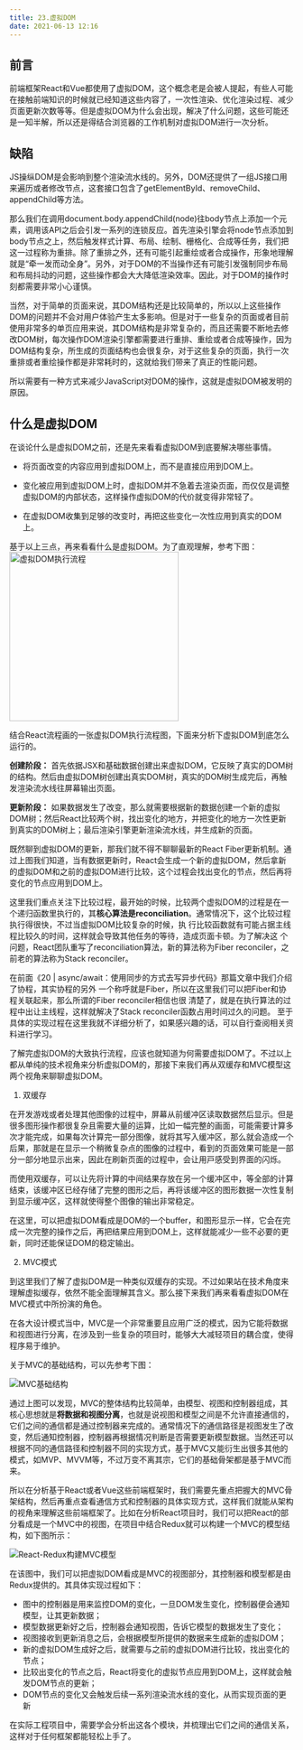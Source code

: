 ```yaml
---
title: 23.虚拟DOM
date: 2021-06-13 12:16
---
```


## 前言

前端框架React和Vue都使⽤了虚拟DOM，这个概念老是会被人提起，有些人可能在接触前端知识的时候就已经知道这些内容了，一次性渲染、优化渲染过程、减少页面更新次数等等。但是虚拟DOM为什么会出现，解决了什么问题，这些可能还是一知半解，所以还是得结合浏览器的⼯作机制对虚拟DOM进⾏⼀次分析。

## 缺陷

JS操纵DOM是会影响到整个渲染流⽔线的。另外，DOM还提供了⼀组JS接⼝⽤来遍历或者修改节点，这套接⼝包含了getElementById、removeChild、appendChild等⽅法。

那么我们在调⽤document.body.appendChild(node)往body节点上添加⼀个元素，调⽤该API之后会引发⼀系列的连锁反应。⾸先渲染引擎会将node节点添加到body节点之上，然后触发样式计算、布局、绘制、栅格化、合成等任务，我们把这⼀过程称为重排。除了重排之外，还有可能引起重绘或者合成操作，形象地理解就是“牵⼀发⽽动全⾝”。另外，对于DOM的不当操作还有可能引发强制同步布局和布局抖动的问题，这些操作都会⼤⼤降低渲染效率。因此，对于DOM的操作时刻都需要⾮常⼩⼼谨慎。

当然，对于简单的⻚⾯来说，其DOM结构还是⽐较简单的，所以以上这些操作DOM的问题并不会对⽤户体验产⽣太多影响。但是对于⼀些复杂的⻚⾯或者⽬前使⽤⾮常多的单⻚应⽤来说，其DOM结构是⾮常复杂的，⽽且还需要不断地去修改DOM树，每次操作DOM渲染引擎都需要进⾏重排、重绘或者合成等操作，因为DOM结构复杂，所⽣成的⻚⾯结构也会很复杂，对于这些复杂的⻚⾯，执⾏⼀次重排或者重绘操作都是⾮常耗时的，这就给我们带来了真正的性能问题。

所以需要有⼀种⽅式来减少JavaScript对DOM的操作，这就是虚拟DOM被发明的原因。

## 什么是虚拟DOM

在谈论什么是虚拟DOM之前，还是先来看看虚拟DOM到底要解决哪些事情。

+ 将⻚⾯改变的内容应⽤到虚拟DOM上，⽽不是直接应⽤到DOM上。

+ 变化被应⽤到虚拟DOM上时，虚拟DOM并不急着去渲染⻚⾯，⽽仅仅是调整虚拟DOM的内部状态，这样操作虚拟DOM的代价就变得⾮常轻了。

+ 在虚拟DOM收集到⾜够的改变时，再把这些变化⼀次性应⽤到真实的DOM上。

基于以上三点，再来看看什么是虚拟DOM。为了直观理解，参考下图：
<img :src="$withBase('/image/虚拟DOM执⾏流程.png')" alt="虚拟DOM执⾏流程" height="300"/>

结合React流程画的⼀张虚拟DOM执⾏流程图，下⾯来分析下虚拟DOM到底怎么运⾏的。

**创建阶段：** ⾸先依据JSX和基础数据创建出来虚拟DOM，它反映了真实的DOM树的结构。然后由虚拟DOM树创建出真实DOM树，真实的DOM树⽣成完后，再触发渲染流⽔线往屏幕输出⻚⾯。

**更新阶段：** 如果数据发⽣了改变，那么就需要根据新的数据创建⼀个新的虚拟DOM树；然后React⽐较两个树，找出变化的地⽅，并把变化的地⽅⼀次性更新到真实的DOM树上；最后渲染引擎更新渲染流⽔线，并⽣成新的⻚⾯。

既然聊到虚拟DOM的更新，那我们就不得不聊聊最新的React Fiber更新机制。通过上图我们知道，当有数据更新时，React会⽣成⼀个新的虚拟DOM，然后拿新的虚拟DOM和之前的虚拟DOM进⾏⽐较，这个过程会找出变化的节点，然后再将变化的节点应⽤到DOM上。

这⾥我们重点关注下⽐较过程，最开始的时候，⽐较两个虚拟DOM的过程是在⼀个递归函数⾥执⾏的，其**核⼼算法是reconciliation**。通常情况下，这个⽐较过程执⾏得很快，不过当虚拟DOM⽐较复杂的时候，执 ⾏⽐较函数就有可能占据主线程⽐较久的时间，这样就会导致其他任务的等待，造成⻚⾯卡顿。为了解决这 个问题，React团队重写了reconciliation算法，新的算法称为Fiber reconciler，之前⽼的算法称为Stack reconciler。

在前⾯《20 | async/await：使⽤同步的⽅式去写异步代码》那篇⽂章中我们介绍了协程，其实协程的另外 ⼀个称呼就是Fiber，所以在这⾥我们可以把Fiber和协程关联起来，那么所谓的Fiber reconciler相信也很 清楚了，就是在执⾏算法的过程中出让主线程，这样就解决了Stack reconciler函数占⽤时间过久的问题。 ⾄于具体的实现过程在这⾥我就不详细分析了，如果感兴趣的话，可以⾃⾏查阅相关资料进⾏学习。

了解完虚拟DOM的⼤致执⾏流程，应该也就知道为何需要虚拟DOM了。不过以上都从单纯的技术视⻆来分析虚拟DOM的，那接下来我们再从双缓存和MVC模型这两个视⻆来聊聊虚拟DOM。

1. 双缓存

在开发游戏或者处理其他图像的过程中，屏幕从前缓冲区读取数据然后显⽰。但是很多图形操作都很复杂且需要⼤量的运算，⽐如⼀幅完整的画⾯，可能需要计算多次才能完成，如果每次计算完⼀部分图像，就将其写⼊缓冲区，那么就会造成⼀个后果，那就是在显⽰⼀个稍微复杂点的图像的过程中，看到的⻚⾯效果可能是⼀部分⼀部分地显⽰出来，因此在刷新⻚⾯的过程中，会让⽤⼾感受到界⾯的闪烁。

⽽使⽤双缓存，可以让先将计算的中间结果存放在另⼀个缓冲区中，等全部的计算结束，该缓冲区已经存储了完整的图形之后，再将该缓冲区的图形数据⼀次性复制到显⽰缓冲区，这样就使得整个图像的输出⾮常稳定。

在这⾥，可以把虚拟DOM看成是DOM的⼀个buffer，和图形显⽰⼀样，它会在完成⼀次完整的操作之后，再把结果应⽤到DOM上，这样就能减少⼀些不必要的更新，同时还能保证DOM的稳定输出。

2. MVC模式

到这⾥我们了解了虚拟DOM是⼀种类似双缓存的实现。不过如果站在技术⻆度来理解虚拟缓存，依然不能全⾯理解其含义。那么接下来我们再来看看虚拟DOM在MVC模式中所扮演的⻆⾊。

在各⼤设计模式当中，MVC是⼀个⾮常重要且应⽤⼴泛的模式，因为它能将数据和视图进⾏分离，在涉及到⼀些复杂的项⽬时，能够⼤⼤减轻项⽬的耦合度，使得程序易于维护。

关于MVC的基础结构，可以先参考下图：

<img :src="$withBase('/image/MVC基础结构.png')" alt="MVC基础结构"/>

通过上图可以发现，MVC的整体结构⽐较简单，由模型、视图和控制器组成，其核⼼思想就是**将数据和视图分离**，也就是说视图和模型之间是不允许直接通信的，它们之间的通信都是通过控制器来完成的。通常情况下的通信路径是视图发⽣了改变，然后通知控制器，控制器再根据情况判断是否需要更新模型数据。当然还可以根据不同的通信路径和控制器不同的实现⽅式，基于MVC⼜能衍⽣出很多其他的模式，如MVP、MVVM等，不过万变不离其宗，它们的基础⻣架都是基于MVC⽽来。

所以在分析基于React或者Vue这些前端框架时，我们需要先重点把握⼤的MVC⻣架结构，然后再重点查看通信⽅式和控制器的具体实现⽅式，这样我们就能从架构的视⻆来理解这些前端框架了。⽐如在分析React项⽬时，我们可以把React的部分看成是⼀个MVC中的视图，在项⽬中结合Redux就可以构建⼀个MVC的模型结构，如下图所⽰：

<img :src="$withBase('/image/React-Redux构建MVC模型.png')" alt="React-Redux构建MVC模型"/>

在该图中，我们可以把虚拟DOM看成是MVC的视图部分，其控制器和模型都是由Redux提供的。其具体实现过程如下：

+ 图中的控制器是⽤来监控DOM的变化，⼀旦DOM发⽣变化，控制器便会通知模型，让其更新数据；
+ 模型数据更新好之后，控制器会通知视图，告诉它模型的数据发⽣了变化；
+ 视图接收到更新消息之后，会根据模型所提供的数据来⽣成新的虚拟DOM；
+ 新的虚拟DOM⽣成好之后，就需要与之前的虚拟DOM进⾏⽐较，找出变化的节点；
+ ⽐较出变化的节点之后，React将变化的虚拟节点应⽤到DOM上，这样就会触发DOM节点的更新；
+ DOM节点的变化⼜会触发后续⼀系列渲染流⽔线的变化，从⽽实现⻚⾯的更新

在实际⼯程项⽬中，需要学会分析出这各个模块，并梳理出它们之间的通信关系，这样对于任何框架都能轻松上⼿了。



